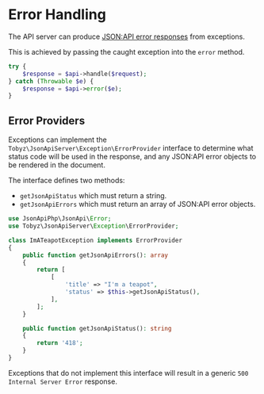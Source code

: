 # Error Handling

The API server can produce
[JSON:API error responses](https://jsonapi.org/format/#errors) from exceptions.

This is achieved by passing the caught exception into the `error` method.

```php
try {
    $response = $api->handle($request);
} catch (Throwable $e) {
    $response = $api->error($e);
}
```

## Error Providers

Exceptions can implement the `Tobyz\JsonApiServer\Exception\ErrorProvider`
interface to determine what status code will be used in the response, and any
JSON:API error objects to be rendered in the document.

The interface defines two methods:

-   `getJsonApiStatus` which must return a string.
-   `getJsonApiErrors` which must return an array of JSON:API error objects.

```php
use JsonApiPhp\JsonApi\Error;
use Tobyz\JsonApiServer\Exception\ErrorProvider;

class ImATeapotException implements ErrorProvider
{
    public function getJsonApiErrors(): array
    {
        return [
            [
                'title' => "I'm a teapot",
                'status' => $this->getJsonApiStatus(),
            ],
        ];
    }

    public function getJsonApiStatus(): string
    {
        return '418';
    }
}
```

Exceptions that do not implement this interface will result in a generic
`500 Internal Server Error` response.
